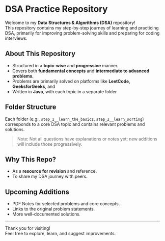 # DSA Practice Repository

Welcome to my **Data Structures & Algorithms (DSA)** repository!  
This repository contains my step-by-step journey of learning and practicing DSA, primarily for improving problem-solving skills and preparing for coding interviews.

## About This Repository

- Structured in a **topic-wise** and **progressive** manner.
- Covers both **fundamental concepts** and **intermediate to advanced problems**.
- Problems are primarily solved on platforms like **LeetCode**, **GeeksforGeeks**, and 
- Written in **Java**, with each topic in a separate folder.

## Folder Structure

Each folder (e.g., `step_1__learn_the_basics`, `step_2__learn_sorting`) corresponds to a core DSA topic and contains relevant problems and solutions.


> Note: Not all questions have explanations or notes yet; new additions will include those progressively.

## Why This Repo?

- As a **resource for revision** and reference.
- To share my DSA journey with peers.

## Upcoming Additions

- PDF Notes for selected problems and core concepts.
- Links to the original problem statements.
- More well-documented solutions.

---

Thank you for visiting!  
Feel free to explore, learn, and suggest improvements.

